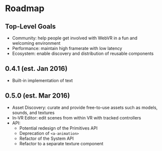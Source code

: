 # Roadmap

## Top-Level Goals

- Community: help people get involved with WebVR in a fun and welcoming environment
- Performance: maintain high framerate with low latency
- Ecosystem: enable discovery and distribution of reusable components

## 0.4.1 (est. Jan 2016)

- Built-in implementation of text

## 0.5.0 (est. Mar 2016)

- Asset Discovery: curate and provide free-to-use assets such as models, sounds, and textures
- In-VR Editor: edit scenes from within VR with tracked controllers
- API:
  - Potential redesign of the Primitives API
  - Deprecation of `<a-animation>`
  - Refactor of the System API
  - Refactor to a separate texture component
